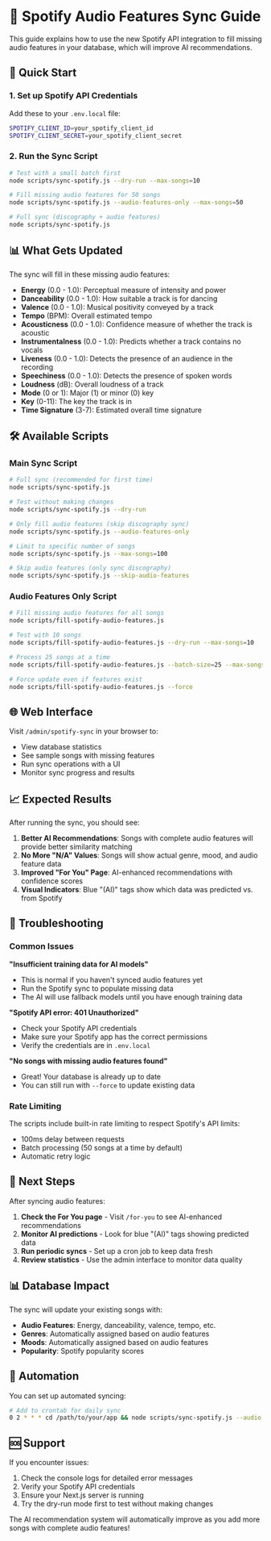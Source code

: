 # 🎵 Spotify Audio Features Sync Guide

This guide explains how to use the new Spotify API integration to fill missing audio features in your database, which will improve AI recommendations.

## 🚀 Quick Start

### 1. Set up Spotify API Credentials

Add these to your `.env.local` file:

```bash
SPOTIFY_CLIENT_ID=your_spotify_client_id
SPOTIFY_CLIENT_SECRET=your_spotify_client_secret
```

### 2. Run the Sync Script

```bash
# Test with a small batch first
node scripts/sync-spotify.js --dry-run --max-songs=10

# Fill missing audio features for 50 songs
node scripts/sync-spotify.js --audio-features-only --max-songs=50

# Full sync (discography + audio features)
node scripts/sync-spotify.js
```

## 📊 What Gets Updated

The sync will fill in these missing audio features:

- **Energy** (0.0 - 1.0): Perceptual measure of intensity and power
- **Danceability** (0.0 - 1.0): How suitable a track is for dancing
- **Valence** (0.0 - 1.0): Musical positivity conveyed by a track
- **Tempo** (BPM): Overall estimated tempo
- **Acousticness** (0.0 - 1.0): Confidence measure of whether the track is acoustic
- **Instrumentalness** (0.0 - 1.0): Predicts whether a track contains no vocals
- **Liveness** (0.0 - 1.0): Detects the presence of an audience in the recording
- **Speechiness** (0.0 - 1.0): Detects the presence of spoken words
- **Loudness** (dB): Overall loudness of a track
- **Mode** (0 or 1): Major (1) or minor (0) key
- **Key** (0-11): The key the track is in
- **Time Signature** (3-7): Estimated overall time signature

## 🛠️ Available Scripts

### Main Sync Script

```bash
# Full sync (recommended for first time)
node scripts/sync-spotify.js

# Test without making changes
node scripts/sync-spotify.js --dry-run

# Only fill audio features (skip discography sync)
node scripts/sync-spotify.js --audio-features-only

# Limit to specific number of songs
node scripts/sync-spotify.js --max-songs=100

# Skip audio features (only sync discography)
node scripts/sync-spotify.js --skip-audio-features
```

### Audio Features Only Script

```bash
# Fill missing audio features for all songs
node scripts/fill-spotify-audio-features.js

# Test with 10 songs
node scripts/fill-spotify-audio-features.js --dry-run --max-songs=10

# Process 25 songs at a time
node scripts/fill-spotify-audio-features.js --batch-size=25 --max-songs=100

# Force update even if features exist
node scripts/fill-spotify-audio-features.js --force
```

## 🌐 Web Interface

Visit `/admin/spotify-sync` in your browser to:

- View database statistics
- See sample songs with missing features
- Run sync operations with a UI
- Monitor sync progress and results

## 📈 Expected Results

After running the sync, you should see:

1. **Better AI Recommendations**: Songs with complete audio features will provide better similarity matching
2. **No More "N/A" Values**: Songs will show actual genre, mood, and audio feature data
3. **Improved "For You" Page**: AI-enhanced recommendations with confidence scores
4. **Visual Indicators**: Blue "(AI)" tags show which data was predicted vs. from Spotify

## 🔧 Troubleshooting

### Common Issues

**"Insufficient training data for AI models"**
- This is normal if you haven't synced audio features yet
- Run the Spotify sync to populate missing data
- The AI will use fallback models until you have enough training data

**"Spotify API error: 401 Unauthorized"**
- Check your Spotify API credentials
- Make sure your Spotify app has the correct permissions
- Verify the credentials are in `.env.local`

**"No songs with missing audio features found"**
- Great! Your database is already up to date
- You can still run with `--force` to update existing data

### Rate Limiting

The scripts include built-in rate limiting to respect Spotify's API limits:
- 100ms delay between requests
- Batch processing (50 songs at a time by default)
- Automatic retry logic

## 🎯 Next Steps

After syncing audio features:

1. **Check the For You page** - Visit `/for-you` to see AI-enhanced recommendations
2. **Monitor AI predictions** - Look for blue "(AI)" tags showing predicted data
3. **Run periodic syncs** - Set up a cron job to keep data fresh
4. **Review statistics** - Use the admin interface to monitor data quality

## 📊 Database Impact

The sync will update your existing songs with:

- **Audio Features**: Energy, danceability, valence, tempo, etc.
- **Genres**: Automatically assigned based on audio features
- **Moods**: Automatically assigned based on audio features
- **Popularity**: Spotify popularity scores

## 🔄 Automation

You can set up automated syncing:

```bash
# Add to crontab for daily sync
0 2 * * * cd /path/to/your/app && node scripts/sync-spotify.js --audio-features-only --max-songs=50
```

## 🆘 Support

If you encounter issues:

1. Check the console logs for detailed error messages
2. Verify your Spotify API credentials
3. Ensure your Next.js server is running
4. Try the dry-run mode first to test without making changes

The AI recommendation system will automatically improve as you add more songs with complete audio features!
